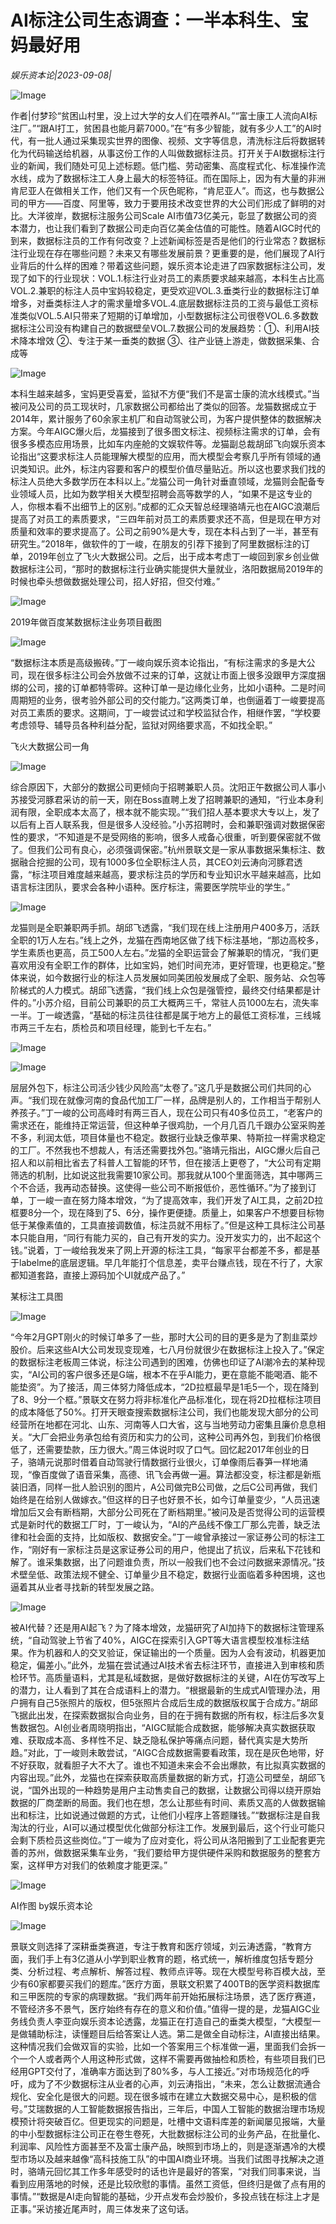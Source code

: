 # AI标注公司生态调查：一半本科生、宝妈最好用

*娱乐资本论|2023-09-08|*

![Image](https://mmbiz.qpic.cn/mmbiz_jpg/UgtzVuzhFd7b9zoHgZT3lgLN9icAsrOKuhKfS7gIxib0zukdmJKV2A9h10eejbibKRnAUtn9jtrSJ4VwbUAYC68KQ/640?wx_fmt=jpeg&tp=wxpic&wxfrom=5&wx_lazy=1&wx_co=1)

作者|付梦珍“贫困山村里，没上过大学的女人们在喂养AI。”“富士康工人流向AI标注厂。”“跟AI打工，贫困县也能月薪7000。”在“有多少智能，就有多少人工”的AI时代，有一批人通过采集现实世界的图像、视频、文字等信息，清洗标注后将数据转化为代码输送给机器，从事这份工作的人叫做数据标注员。打开关于AI数据标注行业的新闻，我们随处可见上述标题。低门槛、劳动密集、高度程式化、标准操作流水线，成为了数据标注工人身上最大的标签特征。而在国际上，因为有大量的非洲肯尼亚人在做相关工作，他们又有一个灰色昵称，“肯尼亚人”。而这，也与数据公司的甲方——百度、阿里等，致力于要用技术改变世界的大公司们形成了鲜明的对比。大洋彼岸，数据标注服务公司Scale AI市值73亿美元，彰显了数据公司的资本潜力，也让我们看到了数据公司走向百亿美金估值的可能性。随着AIGC时代的到来，数据标注员的工作有何改变？上述新闻标签是否是他们的行业常态？数据标注行业现在存在哪些问题？未来又有哪些发展前景？更重要的是，他们展现了AI行业背后的什么样的困难？带着这些问题，娱乐资本论走进了四家数据标注公司，发现了如下的行业现状：VOL.1.标注行业对员工的素质要求越来越高，本科生占比高VOL.2.兼职的标注人员中宝妈较稳定，更受欢迎VOL.3.垂类行业的数据标注订单增多，对垂类标注人才的需求量增多VOL.4.底层数据标注员的工资与最低工资标准类似VOL.5.AI只带来了短期的订单增加，小型数据标注公司很卷VOL.6.多数数据标注公司没有构建自己的数据壁垒VOL.7.数据公司的发展趋势：①、利用AI技术降本增效 ②、专注于某一垂类的数据 ③、往产业链上游走，做数据采集、合成等

![Image](https://mmbiz.qpic.cn/mmbiz_png/jNZszpkibXx8r0eeusveAtyj98pKeBEz7tMuAmiadsyvAk4l30TZvmgP03RGX0iaosuL5yVawsdblYqeWUcOTHYoQ/640?wx_fmt=png&tp=wxpic&wxfrom=5&wx_lazy=1&wx_co=1)

本科生越来越多，宝妈更受喜爱，监狱不方便“我们不是富士康的流水线模式。”当被问及公司的员工现状时，几家数据公司都给出了类似的回答。龙猫数据成立于2014年，累计服务了60余家主机厂和自动驾驶公司，为客户提供整体的数据解决方案。今年AIGC爆火后，龙猫接到了很多图文标注、视频标注需求的订单，会有很多多模态应用场景，比如车内座舱的文娱软件等。龙猫副总裁胡邱飞向娱乐资本论指出“这要求标注人员能理解大模型的应用，而大模型会考察几乎所有领域的通识类知识。此外，标注内容要和客户的模型价值尽量贴近。所以这也要求我们找的标注人员绝大多数学历在本科以上。”龙猫公司一角针对垂直领域，龙猫则会配备专业领域人员，比如为数学相关大模型招聘会高等数学的人，“如果不是这专业的人，你根本看不出细节上的区别。”成都的汇众天智总经理骆靖元也在AIGC浪潮后提高了对员工的素质要求，“三四年前对员工的素质要求还不高，但是现在甲方对质量和效率的要求提高了。公司之前90%是大专，现在本科占到了一半，甚至有研究生。”2018年，做软件的丁一峻，在朋友的引荐下接到了阿里数据标注的订单，2019年创立了飞火大数据公司。之后，出于成本考虑丁一峻回到家乡创业做数据标注公司，“那时的数据标注行业确实能提供大量就业，洛阳数据局2019年的时候也牵头想做数据处理公司，招人好招，但交付难。”

![Image](https://mmbiz.qpic.cn/mmbiz_png/UgtzVuzhFd7b9zoHgZT3lgLN9icAsrOKu8BuFaUIEGFPGcuVTn9bmDIpuDCc42LyD8FMBUibY56WnxOLsFojro0A/640?wx_fmt=png&tp=wxpic&wxfrom=5&wx_lazy=1&wx_co=1)

2019年做百度某数据标注业务项目截图

![Image](https://mmbiz.qpic.cn/mmbiz_png/UgtzVuzhFd7b9zoHgZT3lgLN9icAsrOKuRXGMBvGHIib7uBExZ5GCtDc3L5miccjG0icMtRNJEbibbqGWZIMQTYVsOg/640?wx_fmt=png&tp=wxpic&wxfrom=5&wx_lazy=1&wx_co=1)

“数据标注本质是高级搬砖。”丁一峻向娱乐资本论指出，“有标注需求的多是大公司，现在很多标注公司会外放做不过来的订单，这就让市面上很多没跟甲方深度捆绑的公司，接的订单都特零碎。这种订单一是边缘化业务，比如小语种。二是时间周期短的业务，很考验外部公司的交付能力。”这两类订单，也倒逼着丁一峻要提高对员工素质的要求。这期间，丁一峻尝试过和学校监狱合作，相继作罢，“学校要考虑领导、辅导员各种利益分配，监狱对网络要求高，不如找全职。”

飞火大数据公司一角

![Image](https://mmbiz.qpic.cn/mmbiz_png/UgtzVuzhFd7b9zoHgZT3lgLN9icAsrOKuibOobDZCichUZ93F7W4kX6HN1mkEMIzVTGXQaM0nc8Ul56xkAjnPdbsA/640?wx_fmt=png&tp=wxpic&wxfrom=5&wx_lazy=1&wx_co=1)

综合原因下，大部分的数据公司更倾向于招聘兼职人员。沈阳正午数据公司人事小苏接受河豚君采访的前一天，刚在Boss直聘上发了招聘兼职的通知，“行业本身利润有限，全职成本太高了，根本就不能实现。”“我们招人基本要求大专以上，发了以后有上百人联系我，但是很多人没经验。”小苏招聘时，会和兼职强调对数据保密性的要求，“不知道是不是受网络的影响，很多人戒备心很重，听到要保密就不做了。但我们公司有良心，必须强调保密。”杭州景联文是一家从事数据采集标注、数据融合挖掘的公司，现有1000多位全职标注人员，其CEO刘云涛向河豚君透露，“标注项目难度越来越高，要求标注员的学历和专业知识水平越来越高，比如语言标注团队，要求会各种小语种。医疗标注，需要医学院毕业的学生。”

![Image](https://mmbiz.qpic.cn/mmbiz_png/UgtzVuzhFd7b9zoHgZT3lgLN9icAsrOKuz8k30OYjUianMsM0mNKY92sQibMQC1YB5NnVYDkUFT5DqgOeA1IvKmQA/640?wx_fmt=png&tp=wxpic&wxfrom=5&wx_lazy=1&wx_co=1)

龙猫则是全职兼职两手抓。胡邱飞透露，“我们现在线上注册用户400多万，活跃全职的1万人左右。”线上之外，龙猫在西南地区做了线下标注基地，“那边高校多，学生素质也更高，员工500人左右。”龙猫的全职运营会了解兼职的情况，“我们更喜欢用没有全职工作的群体，比如宝妈，她们时间充沛，更好管理，也更稳定。”整体来说，如今数据行业的标注人员发展如同美团般发展成了全职、服务站、众包等阶梯式的人力模式。胡邱飞透露，“我们线上众包是强管控，最终交付结果都是计件的。”小苏介绍，目前公司兼职的员工大概两三千，常驻人员1000左右，流失率一半。丁一峻透露，“基础的标注员往往都是属于地方上的最低工资标准，三线城市两三千左右，质检员和项目经理，能到七千左右。”

![Image](https://mmbiz.qpic.cn/mmbiz_png/UgtzVuzhFd7b9zoHgZT3lgLN9icAsrOKug0dA74eBOiabho3snAaiaIIKpWD63awGIZ9vtiaKglGph1EJUYTSCowFg/640?wx_fmt=png&tp=wxpic&wxfrom=5&wx_lazy=1&wx_co=1)

![Image](https://mmbiz.qpic.cn/mmbiz_png/jNZszpkibXx8r0eeusveAtyj98pKeBEz7ejDSZf97dAE3mMYqSpwDp0blV0YsOONibSOjLz8EycRV8uxj7xc8QIg/640?wx_fmt=png&tp=wxpic&wxfrom=5&wx_lazy=1&wx_co=1)

层层外包下，标注公司活少钱少风险高“太卷了。”这几乎是数据公司们共同的心声。“我们现在就像河南的食品代加工厂一样，品牌是别人的，工作相当于帮别人养孩子。”丁一峻的公司高峰时有两三百人，现在公司只有40多位员工，“老客户的需求还在，能维持正常运营，但这种单子很鸡肋，一个月几百几千跟办公室采购差不多，利润太低，项目体量也不稳定。数据行业缺乏像苹果、特斯拉一样需求稳定的工厂。不然我也不想裁人，有活还需要找外包。”骆靖元指出，AIGC爆火后自己招人和以前相比省去了科普人工智能的环节，但在接活上更卷了，“大公司有定期筛选的机制，比如说这批我需要10家公司。那我就从100个里面筛选，其中哪两三个不合适，我再动态替换。这使得一些公司不断报低价，恶性循环。”为了接到订单，丁一峻一直在努力降本增效，“为了提高效率，我们开发了AI工具，之前2D拉框要8分一个，现在降到了5、6分，操作更便捷。质量上，如果客户不想要目标物低于某像素值的，工具直接调数值，标注员就不用标了。”但是这种工具标注公司基本只能自用，“同行有能力买的，自己有开发的实力。没开发实力的，出不起这个钱。”说着，丁一峻给我发来了网上开源的标注工具，“每家平台都差不多，都是基于labelme的底层逻辑。早几年能打个信息差，卖平台赚点钱，现在不行了，大家都知道套路，直接上源码加个UI就成产品了。”

某标注工具图

![Image](https://mmbiz.qpic.cn/mmbiz_png/UgtzVuzhFd7b9zoHgZT3lgLN9icAsrOKuRtkwd9ALmTJGqmicQ6wibiaNb3dicfnbvNUV1vFxyWJayJaWHgOMVpCb8A/640?wx_fmt=png&tp=wxpic&wxfrom=5&wx_lazy=1&wx_co=1)

“今年2月GPT刚火的时候订单多了一些，那时大公司的目的更多是为了割韭菜炒股价。后来这些AI大公司发现变现难，七八月份就很少在数据标注上投入了。”保定的数据标注老板周三体说，标注公司遇到的困难，仿佛也印证了AI潮冷去的某种现实，“AI公司的客户很多还是G端，根本不在乎AI能力，更在意能不能喝酒、能不能垫资”。为了接活，周三体努力降低成本，“2D拉框最早是1毛5一个，现在降到了8、9分一个框。”景联文在努力将非标准化产品标准化，现在将2D拉框标注项目的成本降低了50%。打开天眼查搜索数据标注公司，我们也能发现大部分的公司经营所在地都在河北、山东、河南等人口大省，这与当地劳动力密集且廉价息息相关。“大厂会把业务承包给有资历和实力的公司，这种公司再外包，到我们价格很低了，还需要垫款，压力很大。”周三体说时叹了口气。回忆起2017年创业的日子，骆靖元说那时借着自动驾驶行情数据行业很火，订单像雨后春笋一样地涌现，“像百度做了语音采集，高德、讯飞会再做一遍。算法都没变，标注都是新瓶装旧酒，同样一批人脸识别的图片，A公司做完B公司做，之后C公司再做，我们始终是在给别人做嫁衣。”但这样的日子也好景不长，如今订单量变少，“人员迅速增加后又会有断档期，大部分公司死在了断档期里。”被问及是否觉得公司的运营模式是新时代的数据工厂时，丁一峻认为，“AI的产品线不像工厂那么完善，缺乏法律和社会面的支持，比如版权、数据安全。”丁一峻曾承接过一家证券公司的标注工作，“刚好有一家标注员是这家证券公司的用户，他提出了抗议，后来私下花钱和解了。谁采集数据，出了问题谁负责，所以一般我们也不会过问数据来源情况。”技术壁垒低、政策法规不健全、订单量少且不稳定，数据行业面临着多种困境，这也逼着其从业者寻找新的转型发展之路。

![Image](https://mmbiz.qpic.cn/mmbiz_png/jNZszpkibXx8r0eeusveAtyj98pKeBEz7gMbSIRF8ujdpJibC3CLgiaEEY6kJq4YuKUC4cv1ZG4kjEVEHhs35Zn3Q/640?wx_fmt=png&tp=wxpic&wxfrom=5&wx_lazy=1&wx_co=1)

被AI代替？还是用AI起飞？为了降本增效，龙猫研究了AI加持下的数据标注管理系统，“自动驾驶上节省了40%，AIGC在探索引入GPT等大语言模型校准标注结果。作为机器和人的交叉验证，保证输出的一个质量。因为人会有波动，机器更加稳定，偏差小。”此外，龙猫在尝试通过AI技术省去标注环节，直接进入到审核和质检环节。高质量语料，尤其是私域数据，是做好数据标注的关键，AI在仿写改写上的潜力，让人看到了其在合成语料上的潜力。“根据最新的生成式AI管理办法，用户拥有自己5张照片的版权，但5张照片合成后生成的数据版权属于合成方。”胡邱飞据此出发，在探索数据拟合向业务，目的在于拥有数据的所有权，标注后多次复售数据包。AI创业者周晓明指出，“AIGC赋能合成数据，能够解决真实数据获取难、获取成本高、多样性不足、缺乏隐私保护等痛点问题，替代真实是大势所趋。”对此，丁一峻则未敢尝试，“AIGC合成数据需要看政策，现在是灰色地带，好不好获取，就看胆子大不大了。谁也不知道未来会不会出爆款，有比拟真实数据的内容出现。”此外，龙猫也在探索获取高质量数据的新方式，打造公司壁垒，胡邱飞说，“国外出现的一种趋势是用户主动售卖自己的数据，让数据公司得以绕开原始数据的厂商垄断的局面。我们也在想，怎么让那些有时间、素质又高的人做数据输出和标注，比如说通过做题的方式，让他们小程序上答题赚钱。”“数据标注是自我淘汰的行业，AI可以通过模型优化做部分标注工作。发展到最后，这个行业可能只会剩下质检员这些岗位。”丁一峻为了应对变化，将公司从洛阳搬到了工业配套更完善的苏州，做数据采集车业务，“我们要给甲方提供硬件采购和数据服务的整套方案，这样甲方对我们的依赖度才能更深。”

![Image](https://mmbiz.qpic.cn/mmbiz_png/UgtzVuzhFd7b9zoHgZT3lgLN9icAsrOKuyVS5VVuCOza4ML6NIvpZZmcSR1KNayZEoMJhesDjzicDKXBVZLbUibrQ/640?wx_fmt=png&tp=wxpic&wxfrom=5&wx_lazy=1&wx_co=1)

AI作图 by娱乐资本论

![Image](https://mmbiz.qpic.cn/mmbiz_png/UgtzVuzhFd7b9zoHgZT3lgLN9icAsrOKudhBcm5eRvHP6pGLLwMlRJS0XK9pQu3cgFhJSTAkLEftZnhvWTGkVmQ/640?wx_fmt=png&tp=wxpic&wxfrom=5&wx_lazy=1&wx_co=1)

景联文则选择了深耕垂类赛道，专注于教育和医疗领域，刘云涛透露，“教育方面，我们手上有3亿道从小学到职业教育的题，格式统一，解析维度包括专题分类、分析过程、考点解析、解答过程、教师点评等。现在大模型号称百模大战，至少有60家都要买我们的题库。”医疗方面，景联文积累了400TB的医学资料数据库和三甲医院的专家的病理数据。“我们两年前开始拓展标注场景，选了医疗赛道，不管经济多不景气，医疗始终有存在的意义和价值。”值得一提的是，龙猫AIGC业务线负责人李亚向娱乐资本论透露，龙猫正在打造自己的垂类大模型，“大模型一是做辅助标注，读懂题目后给答案让人选。第二是做全自动标注，AI直接出结果。这种情况我们会做双盲的实验，比如一个答案用三个标准做一遍，里面我们会拆一个一个人或者两个人用这种形式做，这样不需要再做抽检和质检，有些项目我们已经用GPT交付了，准确率方面达到了80%多，与人工接近。”对市场规范化的呼吁，成为了不少数据标注从业者的心声，刘云涛指出，“未来，怎么让数据流通合规化、安全化是很大的问题。现在很多城市在建立大数据交易中心，是积极的信号。”艾瑞数据的人工智能数据报告指出，三年后，中国人工智能的数据治理市场规模预计将突破百亿。但更现实的问题是，吐槽中文语料库差的新闻屡见报端，大量的中小型数据标注公司正在卷生卷死，大批数据标注公司的业务产品，在批量化、利润率、风险性方面甚至不及富士康产品，映照到市场上的，则是逐渐遇冷的大模型市场以及越来越像“高科技施工队”的中国AI商业环境。当我们试图寻找解决之道时，骆靖元回忆其工作多年感受时的话也许是最好的答案，“对我们同事来说，当看到应用落地的时候，还是比较欣慰的事情。虽然工资低，但终归是做了点有用的事情。”“数据是AI走向智能的基础，少开点发布会炒股价，多投点钱在标注上才是正事。”采访接近尾声时，周三体发来了这句话。

